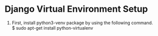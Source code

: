 # Django Virtual Environment Setup
1. First, install python3-venv package by using the following command.<br>
$ sudo apt-get install python-virtualenv
  
